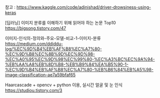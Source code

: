 참고 : https://www.kaggle.com/code/adinishad/driver-drowsiness-using-keras


[딥러닝] 이미지 분류를 이해하기 위해 읽어야 하는 논문 Top10
https://bigsong.tistory.com/47


이미지-인식의-정의와-주요-모델-비교-1-이미지-분류
https://medium.com/ddiddu-log/%EC%9D%B4%EB%AF%B8%EC%A7%80-%EC%9D%B8%EC%8B%9D%EC%9D%98-%EC%A0%95%EC%9D%98%EC%99%80-%EC%A3%BC%EC%9A%94-%EB%AA%A8%EB%8D%B8-%EB%B9%84%EA%B5%90-1-%EC%9D%B4%EB%AF%B8%EC%A7%80-%EB%B6%84%EB%A5%98-image-classification-ae7a59bfaf65


Haarcascade + opencv + python 이용, 실시간 얼굴 및 눈 인식
https://studiou.tistory.com/3 
